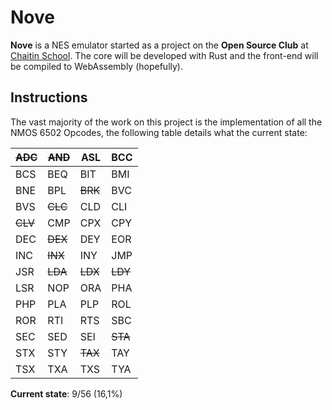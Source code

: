 # Nove

**Nove** is a NES emulator started as a project on the **Open Source Club** at [Chaitin School](https://chaitinschool.org/). 
The core will be developed with Rust and the front-end will be compiled to WebAssembly (hopefully).

## Instructions

The vast majority of the work on this project is the implementation of all the NMOS 6502 Opcodes, the following table
details what the current state:

| ~~ADC~~ | ~~AND~~ | ASL     | BCC     |
|---------|---------|---------|---------|
| BCS     | BEQ     | BIT     | BMI     |
| BNE     | BPL     | ~~BRK~~ | BVC     |
| BVS     | ~~CLC~~ | CLD     | CLI     |
| ~~CLV~~ | CMP     | CPX     | CPY     |
| DEC     | ~~DEX~~ | DEY     | EOR     |
| INC     | ~~INX~~ | INY     | JMP     |
| JSR     | ~~LDA~~ | ~~LDX~~ | ~~LDY~~ |
| LSR     | NOP     | ORA     | PHA     |
| PHP     | PLA     | PLP     | ROL     |
| ROR     | RTI     | RTS     | SBC     |
| SEC     | SED     | SEI     | ~~STA~~ |
| STX     | STY     | ~~TAX~~ | TAY     |
| TSX     | TXA     | TXS     | TYA     |

**Current state**: 9/56 (16,1%)
